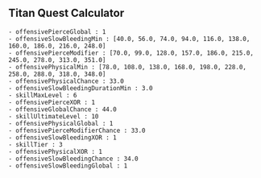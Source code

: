 ## Titan Quest Calculator

    - offensivePierceGlobal : 1
    - offensiveSlowBleedingMin : [40.0, 56.0, 74.0, 94.0, 116.0, 138.0, 160.0, 186.0, 216.0, 248.0]
    - offensivePierceModifier : [70.0, 99.0, 128.0, 157.0, 186.0, 215.0, 245.0, 278.0, 313.0, 351.0]
    - offensivePhysicalMin : [78.0, 108.0, 138.0, 168.0, 198.0, 228.0, 258.0, 288.0, 318.0, 348.0]
    - offensivePhysicalChance : 33.0
    - offensiveSlowBleedingDurationMin : 3.0
    - skillMaxLevel : 6
    - offensivePierceXOR : 1
    - offensiveGlobalChance : 44.0
    - skillUltimateLevel : 10
    - offensivePhysicalGlobal : 1
    - offensivePierceModifierChance : 33.0
    - offensiveSlowBleedingXOR : 1
    - skillTier : 3
    - offensivePhysicalXOR : 1
    - offensiveSlowBleedingChance : 34.0
    - offensiveSlowBleedingGlobal : 1
